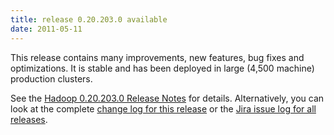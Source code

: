 ```yaml
---
title: release 0.20.203.0 available
date: 2011-05-11
---
```


This release contains many improvements, new features, bug fixes and
optimizations. It is stable and has been deployed in large (4,500
machine) production clusters.

See the [Hadoop 0.20.203.0 Release
Notes](http://hadoop.apache.org/docs/r0.20.203.0/releasenotes.html) for
details. Alternatively, you can look at the complete [change log for
this release](http://hadoop.apache.org/docs/r0.20.203.0/changes.html) or
the [Jira issue log for all
releases](http://issues.apache.org/jira/browse/HADOOP?report=com.atlassian.jira.plugin.system.project:changelog-panel).


